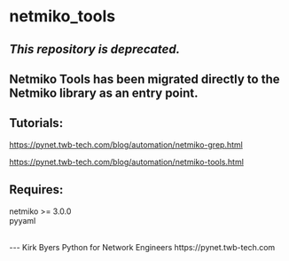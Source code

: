 netmiko_tools
=============

## *This repository is deprecated.*

## Netmiko Tools has been migrated directly to the Netmiko library as an entry point.
  
  

## Tutorials:

https://pynet.twb-tech.com/blog/automation/netmiko-grep.html  
  
https://pynet.twb-tech.com/blog/automation/netmiko-tools.html  
  
  
  
## Requires:  

netmiko >= 3.0.0  
pyyaml  
  
  
  
<br>      
---    
Kirk Byers  
Python for Network Engineers  
https://pynet.twb-tech.com

